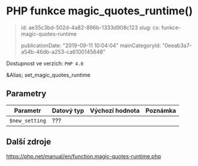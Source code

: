 PHP funkce magic_quotes_runtime()
=================================

> id: ae35c3bd-502d-4a82-896b-1333d908c123
> slug:
> 	cs: funkce-magic-quotes-runtime
> 
> publicationDate: "2019-09-11 10:04:04"
> mainCategoryId: "0eeab3a7-a54b-46db-a253-ca6100145648"

Dostupnost ve verzích: `PHP 4.0`

&Alias; <function>set_magic_quotes_runtime</function>


Parametry
--------------

| Parametr | Datový typ | Výchozí hodnota | Poznámka |
|-----|-----|-----|-----|
| `$new_setting` | ??? |  |  |


Další zdroje
------------

https://php.net/manual/en/function.magic-quotes-runtime.php
